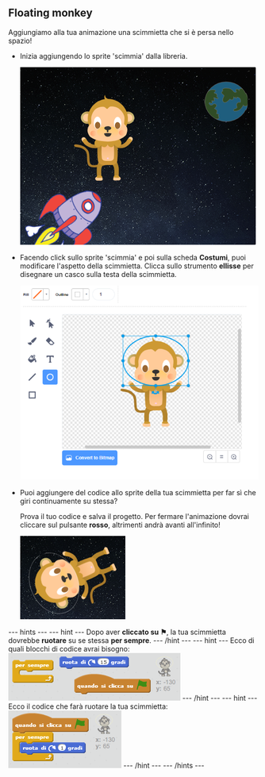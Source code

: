 ## Floating monkey

Aggiungiamo alla tua animazione una scimmietta che si è persa nello spazio!

+ Inizia aggiungendo lo sprite 'scimmia' dalla libreria.
    
    ![Aggiungere lo sprite di una scimmia](images/space-monkey-sprite.png)

+ Facendo click sullo sprite 'scimmia' e poi sulla scheda **Costumi**, puoi modificare l'aspetto della scimmietta. Clicca sullo strumento **ellisse** per disegnare un casco sulla testa della scimmietta.
    
    ![Casco della scimmia](images/space-monkey-edit.png)

+ Puoi aggiungere del codice allo sprite della tua scimmietta per far sì che giri continuamente su stessa?
    
    Prova il tuo codice e salva il progetto. Per fermare l'animazione dovrai cliccare sul pulsante **rosso**, altrimenti andrà avanti all'infinito!
    
    ![Blocchi per far ruotare la scimmia](images/space-spin-test.png)

\--- hints \--- \--- hint \--- Dopo aver **cliccato su ⚑**, la tua scimmietta dovrebbe **ruotare** su se stessa **per sempre**. \--- /hint \--- \--- hint \--- Ecco di quali blocchi di codice avrai bisogno: ![Blocks for a spinning monkey](images/space-spin-blocks.png) \--- /hint \--- \--- hint \--- Ecco il codice che farà ruotare la tua scimmietta: ![Code for a spinning monkey](images/space-spin-code.png) \--- /hint \--- \--- /hints \---